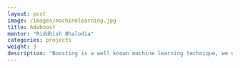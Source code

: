 ```yaml
---
layout: post
image: /images/machinelearning.jpg
title: Adaboost
mentor: "Riddhish Bhalodia"
categories: projects
weight: 3
description: "Boosting is a well known machine learning technique, we use simple weak classifiers in cascade fashion to form a strong classifier. It's extremely effective, facebook uses some version of this algorithm for detecting faces (99,9% accurate). Implement basic adaboost on simulated data, then for digit recognition. Again implementation in python using opencv and must follow blockwise execution and tutorial format."
---
```

